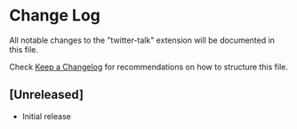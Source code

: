 # Change Log
All notable changes to the "twitter-talk" extension will be documented in this file.

Check [Keep a Changelog](http://keepachangelog.com/) for recommendations on how to structure this file.

## [Unreleased]
- Initial release